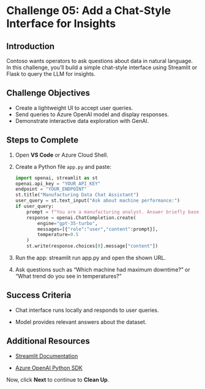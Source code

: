 # Challenge 05: Add a Chat-Style Interface for Insights

## Introduction
Contoso wants operators to ask questions about data in natural language.  
In this challenge, you’ll build a simple chat-style interface using Streamlit or Flask to query the LLM for insights.

## Challenge Objectives
- Create a lightweight UI to accept user queries.  
- Send queries to Azure OpenAI model and display responses.  
- Demonstrate interactive data exploration with GenAI.

## Steps to Complete
1. Open **VS Code** or Azure Cloud Shell.  
2. Create a Python file `app.py` and paste:  
   ```python
   import openai, streamlit as st
   openai.api_key = "YOUR_API_KEY"
   endpoint = "YOUR_ENDPOINT"
   st.title("Manufacturing Data Chat Assistant")
   user_query = st.text_input("Ask about machine performance:")
   if user_query:
       prompt = f"You are a manufacturing analyst. Answer briefly based on logs. Question: {user_query}"
       response = openai.ChatCompletion.create(
           engine="gpt-35-turbo",
           messages=[{"role":"user","content":prompt}],
           temperature=0.5
       )
       st.write(response.choices[0].message["content"])
   ```
3. Run the app: streamlit run app.py and open the shown URL.

4. Ask questions such as “Which machine had maximum downtime?” or “What trend do you see in temperatures?”

## Success Criteria

- Chat interface runs locally and responds to user queries.

- Model provides relevant answers about the dataset.

## Additional Resources

- [Streamlit Documentation](https://docs.streamlit.io/)

- [Azure OpenAI Python SDK](https://learn.microsoft.com/en-us/azure/ai-foundry/openai/how-to/chatgpt)

Now, click **Next** to continue to **Clean Up**.